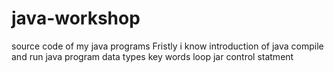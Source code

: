# java-workshop
source code of my java programs
Fristly i know introduction of java 
compile and run java program
data types
key words 
loop
jar
control statment
